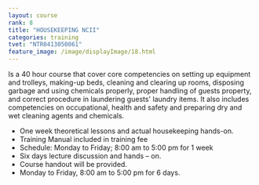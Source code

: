 ```yaml
---
layout: course
rank: 8
title: "HOUSEKEEPING NCII"
categories: training
tvet: "NTR0413050061"
feature_image: /image/displayImage/18.html
---
```


Is a 40 hour course that cover core competencies on setting up equipment and trolleys, making-up beds, cleaning and clearing up rooms, disposing garbage and using chemicals properly, proper handling of guests property, and correct procedure in laundering guests' laundry items. It also includes competencies on occupational, health and safety and preparing dry and wet cleaning agents and chemicals.

* One week theoretical lessons and actual housekeeping hands-on.
* Training Manual included in training fee
* Schedule: Monday to Friday; 8:00 am to 5:00 pm for 1 week
* Six days lecture discussion and hands – on.
* Course handout will be provided.
* Monday to Friday, 8:00 am to 5:00 pm for 6 days.